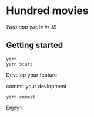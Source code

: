 # Hundred movies

_Web app wrote in JS_

## Getting started

```
yarn
yarn start
```

Develop your feature

commit your devlopment

```
yarn commit
```

Enjoy✨
